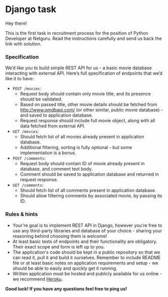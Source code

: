 # Django task

Hey there!

This is the first task in recruitment process for the position of Python Developer at Netguru. Read the instructions carefully and send us back the link with solution.

### Specification

We’d like you to build simple REST API for us - a basic movie database interacting with external API. Here’s full specification of endpoints that we’d like it to have:

* `POST /movies`:
  * Request body should contain only movie title, and its presence should be validated.
  * Based on passed title, other movie details should be fetched from http://www.omdbapi.com/ (or other similar, public movie database) - and saved to application database.
  * Request response should include full movie object, along with all data fetched from external API.
* `GET /movies`:
  * Should fetch list of all movies already present in application database.
  * Additional filtering, sorting is fully optional - but some implementation is a bonus.
* `POST /comments`:
  * Request body should contain ID of movie already present in database, and comment text body.
  * Comment should be saved to application database and returned in request response.
* `GET /comments`:
  * Should fetch list of all comments present in application database.
  * Should allow filtering comments by associated movie, by passing its ID.

### Rules & hints

* Your're goal is to implement REST API in Django, however you're free to use any third-party libraries and database of your choice - sharing your reasoning behind choosing them is welcome!
* At least basic tests of endpoints and their functionality are obligatory. Their exact scope and form is left up to you.
* The application's code should be kept in a public repository so that we can read it, pull it and build it ourselves. Remember to include README file or at least basic notes on application requirements and setup - we should be able to easily and quickly get it running.
* Written application must be hosted and publicly available for us online - we recommend [Heroku](https://heroku.com).

**Good luck! If you have any questions feel free to ping us!**